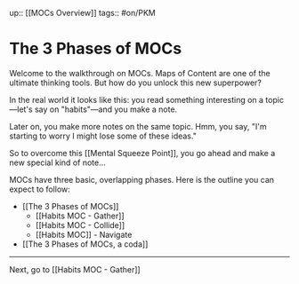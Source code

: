 up:: [[MOCs Overview]]
tags:: #on/PKM 

# The 3 Phases of MOCs
Welcome to the walkthrough on MOCs. Maps of Content are one of the ultimate thinking tools. But how do you unlock this new superpower?

In the real world it looks like this: you read something interesting on a topic—let's say on "habits"—and you make a note. 

Later on, you make more notes on the same topic. Hmm, you say, "I'm starting to worry I might lose some of these ideas." 

So to overcome this [[Mental Squeeze Point]], you go ahead and make a new special kind of note...

MOCs have three basic, overlapping phases. Here is the outline you can expect to follow:

- [[The 3 Phases of MOCs]]
	- [[Habits MOC - Gather]]
	- [[Habits MOC - Collide]]
	- [[Habits MOC]] - Navigate
- [[The 3 Phases of MOCs, a coda]]

---

Next, go to [[Habits MOC - Gather]]

